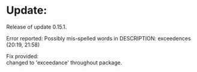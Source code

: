# Update:

Release of update 0.15.1.

Error reported:
Possibly mis-spelled words in DESCRIPTION:
  exceedences (20:19, 21:58)
  
Fix provided:  
  changed to 'exceedance' throughout package.
